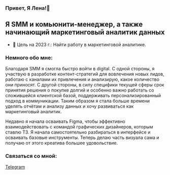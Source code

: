 ### Привет, Я Лена!👋

## Я SMM и комьюнити-менеджер, а также начинающий маркетинговый аналитик данных
- 🎯 Цель на 2023 г.: Найти работу в маркетинговой аналитике. 

### Немного обо мне: 

Благодаря SMM я смогла быстро войти в digital. С одной стороны, я участвую в разработке
контент-стратегий для вовлечения новых лидов, работаю с каналами их привлечения и
анализирую, какое количество они приносят. С другой стороны, в силу специфики текущей
сферы срок принятия решения о покупке долгий и особенно важно работать со
сложившейся клиентской базой, поддерживать персонализированный подход в
коммуникации. Таким образом я стала больше времени уделять отчётам и анализу данных
и хочу развиваться как маркетинговый аналитик.

Недавно я начала осваивать Figma, чтобы эффективно взаимодействовать с командой
графических дизайнеров, которым ставлю ТЗ. Я начала самостоятельно разбираться в
интерфейсе и осваивать базовые инструменты. Теперь делаю часть визуала сама и получаю
от этого креатива большее удовольствие.

### Связаться со мной:
[Telegram](https://t.me/lenaatsvetkova/)


<br />
<br />
